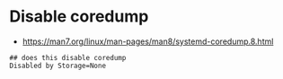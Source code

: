 # Disable coredump 

  * https://man7.org/linux/man-pages/man8/systemd-coredump.8.html

```
## does this disable coredump 
Disabled by Storage=None
```
